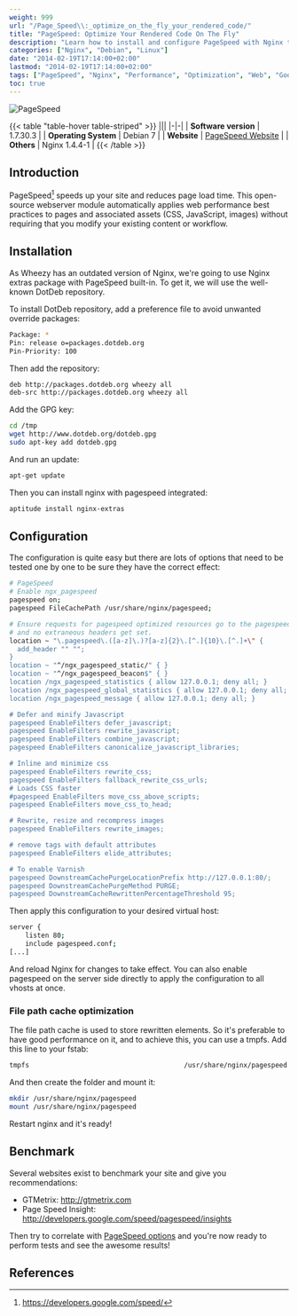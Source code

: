 ```yaml
---
weight: 999
url: "/Page_Speed\\:_optimize_on_the_fly_your_rendered_code/"
title: "PageSpeed: Optimize Your Rendered Code On The Fly"
description: "Learn how to install and configure PageSpeed with Nginx to optimize web content and improve page load times."
categories: ["Nginx", "Debian", "Linux"]
date: "2014-02-19T17:14:00+02:00"
lastmod: "2014-02-19T17:14:00+02:00"
tags: ["PageSpeed", "Nginx", "Performance", "Optimization", "Web", "Google"]
toc: true
---
```


![PageSpeed](/images/pagespeed.avif)

{{< table "table-hover table-striped" >}}
|||
|-|-|
| **Software version** | 1.7.30.3 |
| **Operating System** | Debian 7 |
| **Website** | [PageSpeed Website](https://developers.google.com/speed/pagespeed/module) |
| **Others** | Nginx 1.4.4-1 |
{{< /table >}}

## Introduction

PageSpeed[^1] speeds up your site and reduces page load time. This open-source webserver module automatically applies web performance best practices to pages and associated assets (CSS, JavaScript, images) without requiring that you modify your existing content or workflow.

## Installation

As Wheezy has an outdated version of Nginx, we're going to use Nginx extras package with PageSpeed built-in. To get it, we will use the well-known DotDeb repository.

To install DotDeb repository, add a preference file to avoid unwanted override packages:

```bash
Package: *
Pin: release o=packages.dotdeb.org
Pin-Priority: 100
```

Then add the repository:

```bash
deb http://packages.dotdeb.org wheezy all
deb-src http://packages.dotdeb.org wheezy all
```

Add the GPG key:

```bash
cd /tmp
wget http://www.dotdeb.org/dotdeb.gpg
sudo apt-key add dotdeb.gpg
```

And run an update:

```bash
apt-get update
```

Then you can install nginx with pagespeed integrated:

```bash
aptitude install nginx-extras
```

## Configuration

The configuration is quite easy but there are lots of options that need to be tested one by one to be sure they have the correct effect:

```bash
# PageSpeed
# Enable ngx_pagespeed
pagespeed on;
pagespeed FileCachePath /usr/share/nginx/pagespeed;

# Ensure requests for pagespeed optimized resources go to the pagespeed handler
# and no extraneous headers get set.
location ~ "\.pagespeed\.([a-z]\.)?[a-z]{2}\.[^.]{10}\.[^.]+\" {
  add_header "" "";
}
location ~ "^/ngx_pagespeed_static/" { }
location ~ "^/ngx_pagespeed_beacon$" { }
location /ngx_pagespeed_statistics { allow 127.0.0.1; deny all; }
location /ngx_pagespeed_global_statistics { allow 127.0.0.1; deny all; }
location /ngx_pagespeed_message { allow 127.0.0.1; deny all; }

# Defer and minify Javascript
pagespeed EnableFilters defer_javascript;
pagespeed EnableFilters rewrite_javascript;
pagespeed EnableFilters combine_javascript;
pagespeed EnableFilters canonicalize_javascript_libraries;

# Inline and minimize css
pagespeed EnableFilters rewrite_css;
pagespeed EnableFilters fallback_rewrite_css_urls;
# Loads CSS faster
#pagespeed EnableFilters move_css_above_scripts;
pagespeed EnableFilters move_css_to_head;

# Rewrite, resize and recompress images
pagespeed EnableFilters rewrite_images;

# remove tags with default attributes
pagespeed EnableFilters elide_attributes;

# To enable Varnish
pagespeed DownstreamCachePurgeLocationPrefix http://127.0.0.1:80/;
pagespeed DownstreamCachePurgeMethod PURGE;
pagespeed DownstreamCacheRewrittenPercentageThreshold 95;
```

Then apply this configuration to your desired virtual host:

```bash
server {
    listen 80;
    include pagespeed.conf;
[...]
```

And reload Nginx for changes to take effect. You can also enable pagespeed on the server side directly to apply the configuration to all vhosts at once.

### File path cache optimization

The file path cache is used to store rewritten elements. So it's preferable to have good performance on it, and to achieve this, you can use a tmpfs. Add this line to your fstab:

```bash
tmpfs                                       /usr/share/nginx/pagespeed  tmpfs   rw,mode=1777,size=512M  0   0
```

And then create the folder and mount it:

```bash
mkdir /usr/share/nginx/pagespeed
mount /usr/share/nginx/pagespeed
```

Restart nginx and it's ready!

## Benchmark

Several websites exist to benchmark your site and give you recommendations:

- GTMetrix: http://gtmetrix.com
- Page Speed Insight: http://developers.google.com/speed/pagespeed/insights

Then try to correlate with [PageSpeed options](https://developers.google.com/speed/pagespeed/optimization) and you're now ready to perform tests and see the awesome results!

## References

[^1]: https://developers.google.com/speed/
